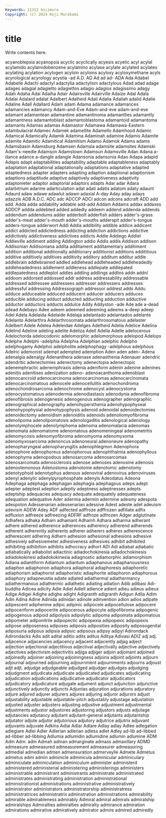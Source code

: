 ```yaml
---
Keywords: 11312 kojimura
Copyright: (C) 2024 Koji Murakami
---
```


# title

Write contents here.



acyanoblepsia
acyanopsia acyclic acyclically acyesis acyetic acyl acylal acylamido acylamidobenzene acylamino
acylase acylate acylated acylates acylating acylation acylogen acyloin acyloins acyloxy
acyloxymethane acyls acyrological acyrology acystia -ad A.D. AD Ad ad
ad- ADA Ada Adabel Adabelle Adachi adactyl adactylia adactylism adactylous
Adad adad adage adages adagial adagietto adagiettos adagio adagios adagissimo
adagy Adah Adaha Adai Adaiha Adair Adairsville Adairville Adaize Adal
Adala Adalai Adalard adalat Adalbert Adalheid Adali Adalia Adaliah adalid
Adalie Adaline Adall Adallard Adam adam Adama adamance adamances adamancies
adamancy Adam-and-Eve Adam-and-eve adam-and-eve adamant adamantean adamantine adamantinoma adamantlies adamantly
adamantness adamantoblast adamantoblastoma adamantoid adamantoma adamants Adamas adamas Adamastor Adamawa
Adamawa-Eastern adambulacral Adamec Adamek adamellite Adamello Adamhood Adamic Adamical Adamically
Adamik Adamina Adaminah adamine Adamis Adamite adamite Adamitic Adamitical Adamitism
Adamo Adamok Adams adams Adamsbasin Adamsburg Adamsen Adamsia adamsite adamsites
Adamski Adam's-needle Adamson Adamstown Adamsun Adamsville Adan Adana a-dance adance
a-dangle adangle Adansonia adansonia Adao Adapa adapid Adapis adapt adaptabilities
adaptability adaptable adaptableness adaptably adaptation adaptational adaptationally adaptations adaptative adapted
adaptedness adapter adapters adapting adaption adaptional adaptionism adaptions adaptitude adaptive
adaptively adaptiveness adaptivity adaptometer adaptor adaptorial adaptors adapts Adar adar
Adara adarbitrium adarme adarticulation adat adati adatis adatom adaty adaunt
Adaurd adaw adawe adawlut adawn adaxial A-day Aday aday adays
adazzle ADB A.D.C. ADC adc ADCCP ADCI adcon adcons adcraft
ADD add add. Adda adda addability addable add-add Addam Addams
addax addaxes ADDCP addda addebted added addedly addeem addend addenda
addends addendum addendums adder adderbolt adderfish adders adder's-grass adder's-meat adder's-mouth
adder's-mouths adderspit adder's-tongue adders-tongue adderwort Addi Addia addibility addible addice
addicent addict addicted addictedness addicting addiction addictions addictive addictively addictiveness
addictives addicts Addie Addiego Addiel Addieville addiment adding Addington addio
Addis addis Addison addison Addisonian Addisoniana addita additament additamentary additiment
addition additional additionally additionary additionist additions addititious additive additively additives
additivity additory additum additur addle addlebrain addlebrained addled addlehead addleheaded
addleheadedly addleheadedness addlement addleness addlepate addlepated addlepatedness addleplot addles addling
addlings addlins addn addnl addoom addorsed addossed addr address addressability
addressable addressed addressee addressees addresser addressers addresses addressful addressing Addressograph
addressor addrest adds Addu adduce adduceable adduced adducent adducer adducers
adduces adducible adducing adduct adducted adducting adduction adductive adductor adductors
adducts addulce Addy Addyston -ade Ade ade a-dead adead Adebayo
Adee adeem adeemed adeeming adeems a-deep adeep Adel Adela Adelaida
Adelaide Adelaja adelantado adelantados adelante Adelanto Adelarthra Adelarthrosomata adelarthrosomatous adelaster
Adelbert Adele Adelea Adeleidae Adelges Adelheid Adelia Adelice Adelina Adelind
Adeline adeling adelite Adeliza Adell Adella Adelle adelocerous Adelochorda adelocodonic
adelomorphic adelomorphous adelopod Adelops Adelphe Adelphi -adelphia Adelphia Adelphian adelphic
Adelpho adelphogamy Adelphoi adelpholite adelphophagy -adelphous adelphous Adelric ademonist adempt
adempted ademption Aden aden aden- Adena adenalgia adenalgy Adenanthera adenase
adenasthenia Adenauer adendric adendritic adenectomies adenectomy adenectopia adenectopic adenemphractic adenemphraxis
adenia adeniform adenin adenine adenines adenitis adenitises adenization adeno- adenoacanthoma
adenoblast adenocancroid adenocarcinoma adenocarcinomas adenocarcinomata adenocarcinomatous adenocele adenocellulitis adenochondroma adenochondrosarcoma
adenochrome adenocyst adenocystoma adenocystomatous adenodermia adenodiastasis adenodynia adenofibroma adenofibrosis adenogenesis
adenogenous adenographer adenographic adenographical adenography adenohypersthenia adenohypophyseal adenohypophysial adenohypophysis adenoid
adenoidal adenoidectomies adenoidectomy adenoidism adenoiditis adenoids adenoliomyofibroma adenolipoma adenolipomatosis adenologaditis
adenological adenology adenolymphocele adenolymphoma adenoma adenomalacia adenomas adenomata adenomatome adenomatous
adenomeningeal adenometritis adenomycosis adenomyofibroma adenomyoma adenomyxoma adenomyxosarcoma adenoncus adenoneural adenoneure
adenopathy adenopharyngeal adenopharyngitis adenophlegmon Adenophora adenophore adenophoreus adenophorous adenophthalmia adenophyllous
adenophyma adenopodous adenosarcoma adenosarcomas adenosarcomata adenosclerosis adenose adenoses adenosine adenosis
adenostemonous Adenostoma adenotome adenotomic adenotomy adenotyphoid adenotyphus adenous adenoviral adenovirus
adenoviruses adenyl adenylic adenylpyrophosphate adenyls Adeodatus Adeona Adephaga adephaga adephagan
adephagia adephagous adeps adept adepter adeptest adeption adeptly adeptness adeptnesses
adepts adeptship adequacies adequacy adequate adequately adequateness adequation adequative Ader
adermia adermin adermine adesmy adespota adespoton Adessenarian adessenarian adessive Adest
adeste adet adeuism adevism ADEW Adey ADF adfected adffroze adffrozen
adfiliate adfix adfluxion adfreeze adfreezing ADFRF adfroze adfrozen Adger adglutinate
Adhafera adhaka Adham adhamant Adhamh Adhara adharma adherant adhere adhered
adherence adherences adherency adherend adherends adherent adherently adherents adherer adherers
adheres adherescence adherescent adhering Adhern adhesion adhesional adhesions adhesive adhesively
adhesivemeter adhesiveness adhesives adhibit adhibited adhibiting adhibition adhibits adhocracy adhort
ADI Adi adiabat adiabatic adiabatically adiabolist adiactinic adiadochokinesia adiadochokinesis adiadokokinesi
adiadokokinesia adiagnostic adiamorphic adiamorphism Adiana adiantiform Adiantum adiantum adiaphanous adiaphanousness
adiaphon adiaphonon adiaphora adiaphoral adiaphoresis adiaphoretic adiaphorism adiaphorist adiaphoristic adiaphorite
adiaphoron adiaphorous adiaphory adiapneustia adiate adiated adiathermal adiathermancy adiathermanous adiathermic
adiathetic adiating adiation Adib adibasi Adi-buddha Adicea adicity Adie Adiel
Adiell adience adient adieu adieus adieux Adige Adigei Adighe adighe
adight Adigranth adigranth Adigun Adila Adim Adin Adina Adine Adinida
adinidan adinole adinvention adion adios adipate adipescent adiphenine adipic adipinic
adipocele adipocellulose adipocere adipoceriform adipocerite adipocerous adipocyte adipofibroma adipogenic adipogenous
adipoid adipolysis adipolytic adipoma adipomata adipomatous adipometer adiponitrile adipopectic adipopexia
adipopexic adipopexis adipose adiposeness adiposes adiposis adiposities adiposity adiposogenital adiposuria
adipous adipsia adipsic adipsous adipsy adipyl Adirondack Adirondacks Adis adit
adital aditio adits aditus Aditya Adivasi ADIZ adj adj. adjacence
adjacencies adjacency adjacent adjacently adjag adject adjection adjectional adjectitious adjectival
adjectivally adjective adjectively adjectives adjectivism adjectivitis adjiga adjiger adjoin adjoinant
adjoined adjoinedly adjoiner adjoining adjoiningness adjoins adjoint adjoints adjourn adjournal
adjourned adjourning adjournment adjournments adjourns adjoust adjt adjt. adjudge adjudgeable
adjudged adjudger adjudges adjudging adjudgment adjudicata adjudicate adjudicated adjudicates adjudicating
adjudication adjudications adjudicative adjudicator adjudicators adjudicatory adjudicature adjugate adjument adjunct
adjunction adjunctive adjunctively adjunctly adjuncts Adjuntas adjuration adjurations adjuratory adjure
adjured adjurer adjurers adjures adjuring adjuror adjurors adjust adjustability adjustable
adjustable-pitch adjustably adjustage adjustation adjusted adjuster adjusters adjusting adjustive adjustment
adjustmental adjustments adjustor adjustores adjustoring adjustors adjusts adjutage adjutancies adjutancy
adjutant adjutant-general adjutants adjutantship adjutator adjute adjutor adjutorious adjutory adjutrice
adjutrix adjuvant adjuvants adjuvate Adkins Adlai Adlar Adlare Adlay adlay
Adlee adlegation adlegiare Adlei Adler Adlerian adlerian adless adlet Adley
ad-lib ad-libbed ad-libber ad-libbing Adlumia adlumidin adlumidine adlumin adlumine ADM
Adm Adm. adm Admah adman admarginate admass admaxillary ADMD admeasure
admeasured admeasurement admeasurer admeasuring admedial admedian admen admensuration admerveylle Admete
Admetus admetus admi admin adminicle adminicula adminicular adminiculary adminiculate adminiculation
adminiculum administer administerd administered administerial administering administerings administers administrable administrant
administrants administrate administrated administrates administrating administration administrational administrationist administrations administrative
administratively administrator administrators administratorship administratress administratrices administratrix adminstration adminstrations admirability
admirable admirableness admirably Admiral admiral admirals admiralship admiralships Admiralties admiralties
admiralty admirance admiration admirations admirative admiratively admirator admire admired admiredly
